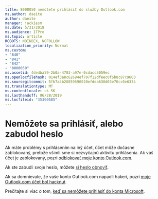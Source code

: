 ```yaml
---
title: 8000050 nemôžete prihlásiť do služby Outlook.com
ms.author: daeite
author: daeite
manager: jackiesm
ms.date: 5/31/2018
ms.audience: ITPro
ms.topic: article
ROBOTS: NOINDEX, NOFOLLOW
localization_priority: Normal
ms.custom:
- "840"
- "841"
- "842"
- "8000050"
ms.assetid: 4dedba59-2b0a-4783-a97e-0cdacc5059ec
ms.openlocfilehash: 014ef3a8c62694ef707f12dfeec0f6b8c87c9603
ms.sourcegitcommit: 5fb7a4b28859690020efdea630d03e70cc0e6334
ms.translationtype: MT
ms.contentlocale: sk-SK
ms.lasthandoff: 06/28/2019
ms.locfileid: "35360585"
---
```

# <a name="i-cant-sign-in-or-forgot-my-password"></a>Nemôžete sa prihlásiť, alebo zabudol heslo

Ak máte problémy s prihlásením na iný účet, účet môže dočasne zablokovaný, pretože všimli sme si nezvyčajnú aktivitu prihlásenia. Ak váš účet je zablokovaný, pozri [odblokovať moje konto Outlook.com](https://go.microsoft.com/fwlink/p/?linkid=2001800&amp;clcid=0x409).
  
Ak ste zabudli svoje heslo, môžete [si heslo obnoviť](https://go.microsoft.com/fwlink/p/?linkid=841909).
  
Ak sa domnievate, že vaše konto Outlook.com napadli hakeri, pozri [moje Outlook.com účet bol hacknut](https://go.microsoft.com/fwlink/p/?linkid=874366).
  
Prečítajte si viac o tom, [keď sa nemôžete prihlásiť do konta Microsoft](https://go.microsoft.com/fwlink/p/?linkid=842227).
  